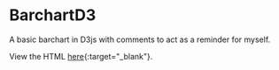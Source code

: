# BarchartD3

A basic barchart in D3js with comments to act as a reminder for myself.

View the HTML [here](https://underwhelmed-ape.github.io/BarchartD3/){:target="_blank"}.
